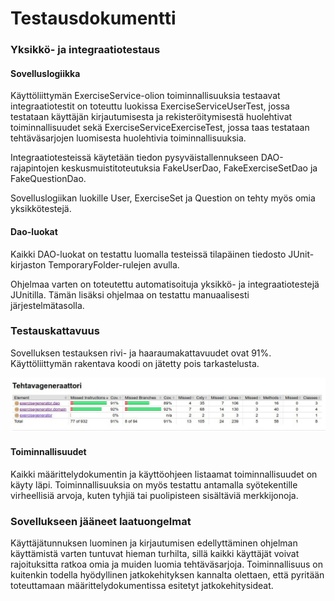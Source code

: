 # Testausdokumentti

### Yksikkö- ja integraatiotestaus

#### Sovelluslogiikka

Käyttöliittymän ExerciseService-olion toiminnallisuuksia testaavat integraatiotestit on toteuttu luokissa ExerciseServiceUserTest, jossa testataan käyttäjän kirjautumisesta ja rekisteröitymisestä huolehtivat toiminnallisuudet sekä ExerciseServiceExerciseTest, jossa taas testataan tehtäväsarjojen luomisesta huolehtivia toiminnallisuuksia.

Integraatiotesteissä käytetään tiedon pysyväistallennukseen DAO-rajapintojen keskusmuistitoteutuksia FakeUserDao, FakeExerciseSetDao ja FakeQuestionDao.

Sovelluslogiikan luokille User, ExerciseSet ja Question on tehty myös omia yksikkötestejä.

#### Dao-luokat

Kaikki DAO-luokat on testattu luomalla testeissä tilapäinen tiedosto JUnit-kirjaston TemporaryFolder-rulejen avulla.

Ohjelmaa varten on toteutettu automatisoituja yksikkö- ja integraatiotestejä JUnitilla. Tämän lisäksi ohjelmaa on testattu manuaalisesti järjestelmätasolla.

### Testauskattavuus
Sovelluksen testauksen rivi- ja haaraumakattavuudet ovat 91%. Käyttöliittymän rakentava koodi on jätetty pois tarkastelusta.

![jacoco_report](https://github.com/nettivastaava/ot-harjoitustyo/blob/master/Tehtavageneraattori/dokumentaatio/kuvat/jacocoreport.jpg)

#### Toiminnallisuudet

Kaikki määrittelydokumentin ja käyttöohjeen listaamat toiminnallisuudet on käyty läpi. Toiminnallisuuksia on myös testattu antamalla syötekentille virheellisiä arvoja, kuten tyhjiä tai puolipisteen sisältäviä merkkijonoja.

### Sovellukseen jääneet laatuongelmat

Käyttäjätunnuksen luominen ja kirjautumisen edellyttäminen ohjelman käyttämistä varten tuntuvat hieman turhilta, sillä kaikki käyttäjät voivat rajoituksitta ratkoa omia ja muiden luomia tehtäväsarjoja. Toiminnallisuus on kuitenkin todella hyödyllinen jatkokehityksen kannalta olettaen, että pyritään toteuttamaan määrittelydokumentissa esitetyt jatkokehitysideat.

